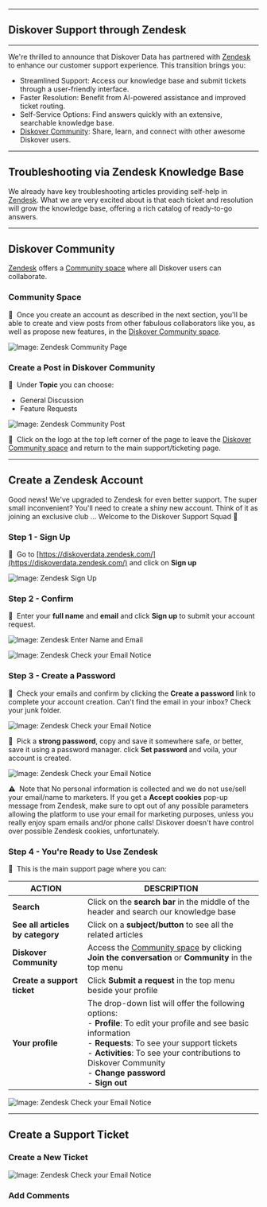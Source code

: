 ___
## Diskover Support through Zendesk
___

We're thrilled to announce that Diskover Data has partnered with [Zendesk](https://diskoverdata.zendesk.com/) to enhance our customer support experience. This transition brings you:

- Streamlined Support: Access our knowledge base and submit tickets through a user-friendly interface.
- Faster Resolution: Benefit from AI-powered assistance and improved ticket routing.
- Self-Service Options: Find answers quickly with an extensive, searchable knowledge base.
- [Diskover Community](https://support.diskoverdata.com/hc/en-us/community/topics): Share, learn, and connect with other awesome Diskover users.
  
___
## Troubleshooting via Zendesk Knowledge Base

We already have key troubleshooting articles providing self-help in [Zendesk](https://diskoverdata.zendesk.com/). What we are very excited about is that each ticket and resolution will grow the knowledge base, offering a rich catalog of ready-to-go answers.

___
## Diskover Community

[Zendesk](https://diskoverdata.zendesk.com/) offers a [Community space](https://support.diskoverdata.com/hc/en-us/community/topics) where all Diskover users can collaborate.

### Community Space

🔴 &nbsp;Once you create an account as described in the next section, you'll be able to create and view posts from other fabulous collaborators like you, as well as propose new features, in the [Diskover Community space](https://support.diskoverdata.com/hc/en-us/community/topics).

![Image: Zendesk Community Page](images/zendesk_community_page.png)

### Create a Post in Diskover Community

🔴 &nbsp;Under **Topic** you can choose:

- General Discussion
- Feature Requests

![Image: Zendesk Community Post](images/zendesk_community_new_post.png)

🔴 &nbsp;Click on the logo at the top left corner of the page to leave the [Diskover Community space](https://support.diskoverdata.com/hc/en-us/community/topics) and return to the main support/ticketing page.

___
## Create a Zendesk Account

Good news! We've upgraded to Zendesk for even better support. The super small inconvenient? You'll need to create a shiny new account. Think of it as joining an exclusive club ... Welcome to the Diskover Support Squad 🚀

### Step 1 - Sign Up

🔴 &nbsp;Go to [https://diskoverdata.zendesk.com/](https://diskoverdata.zendesk.com/) and click on **Sign up**

![Image: Zendesk Sign Up](images/zendesk_account_creation_step1.png)

### Step 2 - Confirm

🔴 &nbsp;Enter your **full name** and **email** and click **Sign up** to submit your account request.

![Image: Zendesk Enter Name and Email](images/zendesk_account_creation_step2.png)

![Image: Zendesk Check your Email Notice](images/zendesk_account_creation_step3.png)

### Step 3 - Create a Password

🔴 &nbsp;Check your emails and confirm by clicking the **Create a password** link to complete your account creation. Can't find the email in your inbox? Check your junk folder.

![Image: Zendesk Check your Email Notice](images/zendesk_account_creation_step4.png)

🔴 &nbsp;Pick a **strong password**, copy and save it somewhere safe, or better, save it using a password manager. click **Set password** and voila, your account is created. 

![Image: Zendesk Check your Email Notice](images/zendesk_account_creation_step5.png)

⚠️ &nbsp;Note that No personal information is collected and we do not use/sell your email/name to marketers. If you get a **Accept cookies** pop-up message from Zendesk, make sure to opt out of any possible parameters allowing the platform to use your email for marketing purposes, unless you really enjoy spam emails and/or phone calls! Diskover doesn't have control over possible Zendesk cookies, unfortunately.

### Step 4 - You're Ready to Use Zendesk

🔴 &nbsp;This is the main support page where you can:

| ACTION | DESCRIPTION |
| --- | --- |
| **Search** | Click on the **search bar** in the middle of the header and search our knowledge base |
| **See all articles by category** | Click on a **subject/button** to see all the related articles |
| **Diskover Community** | Access the [Community space](https://support.diskoverdata.com/hc/en-us/community/topics) by clicking **Join the conversation** or **Community** in the top menu |
| **Create a support ticket** | Click **Submit a request** in the top menu beside your profile |
| **Your profile** | The drop-down list will offer the following options:<br>- **Profile**: To edit your profile and see basic information<br>- **Requests**: To see your support tickets<br>- **Activities**: To see your contributions to Diskover Community<br>- **Change password**<br>- **Sign out**


![Image: Zendesk Check your Email Notice](images/zendesk_account_creation_step6.png)

___
## Create a Support Ticket




### Create a New Ticket

![Image: Zendesk Check your Email Notice](images/zendesk_submit_request_step1.png)

### Add Comments

